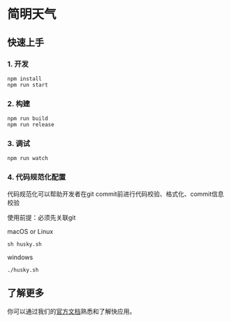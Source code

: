 # 简明天气

## 快速上手

### 1. 开发

```
npm install
npm run start
```

### 2. 构建

```
npm run build
npm run release
```

### 3. 调试

```
npm run watch
```
### 4. 代码规范化配置
代码规范化可以帮助开发者在git commit前进行代码校验、格式化、commit信息校验

使用前提：必须先关联git

macOS or Linux
```
sh husky.sh
```

windows
```
./husky.sh
```


## 了解更多

你可以通过我们的[官方文档](https://iot.mi.com/vela/quickapp)熟悉和了解快应用。
